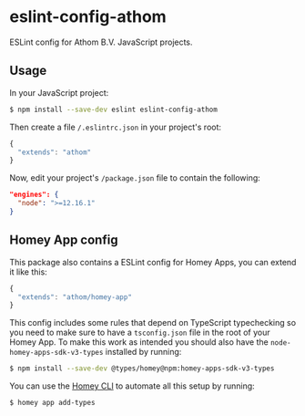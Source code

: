 # eslint-config-athom
ESLint config for Athom B.V. JavaScript projects.

## Usage

In your JavaScript project:

```bash
$ npm install --save-dev eslint eslint-config-athom
```

Then create a file `/.eslintrc.json` in your project's root:

```javascript
{
  "extends": "athom"
}
```

Now, edit your project's `/package.json` file to contain the following:

```json
"engines": {
  "node": ">=12.16.1"
}
```

## Homey App config

This package also contains a ESLint config for Homey Apps, you can extend it like this:

```javascript
{
  "extends": "athom/homey-app"
}
```

This config includes some rules that depend on TypeScript typechecking so you need to make sure to have a `tsconfig.json` file in the root of your Homey App.
To make this work as intended you should also have the `node-homey-apps-sdk-v3-types` installed by running:

```bash
$ npm install --save-dev @types/homey@npm:homey-apps-sdk-v3-types
```

You can use the [Homey CLI](https://github.com/athombv/node-homey) to automate all this setup by running:

```bash
$ homey app add-types
```
